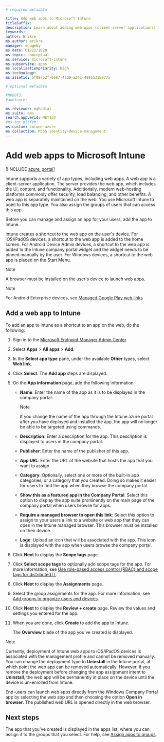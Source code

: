 ```yaml
---
# required metadata

title: Add web apps to Microsoft Intune
titleSuffix: 
description: Learn about adding web apps (client-server applications) to Microsoft Intune.
keywords:
author: Erikre
ms.author: erikre
manager: dougeby
ms.date: 01/22/2020
ms.topic: conceptual
ms.service: microsoft-intune
ms.subservice: apps
ms.localizationpriority: high
ms.technology:
ms.assetid: 5f08752f-0e87-4ad9-a34c-4991b3150775

# optional metadata

#ROBOTS:
#audience:

ms.reviewer: mghadial
ms.suite: ems
search.appverid: MET150
#ms.tgt_pltfrm:
ms.custom: intune-azure
ms.collection: M365-identity-device-management
---
```


# Add web apps to Microsoft Intune

[!INCLUDE [azure_portal](../includes/azure_portal.md)]

Intune supports a variety of app types, including web apps. A web app is a client-server application. The server provides the web app, which includes the UI, content, and functionality. Additionally, modern web-hosting platforms commonly offer security, load balancing, and other benefits. A web app is separately maintained on the web. You use Microsoft Intune to point to this app type. You also assign the groups of users that can access this app. 

Before you can manage and assign an app for your users, add the app to Intune. 

Intune creates a shortcut to the web app on the user's device. For iOS/iPadOS devices, a shortcut to the web app is added to the home screen. For Android Device Admin devices, a shortcut to the web app is added to the Intune company portal widget and the widget needs to be pinned manually by the user. For Windows devices, a shortcut to the web app is placed on the Start Menu.

> [!Note]
> A browser must be installed on the user's device to launch web apps. 

> [!Note]
> For Android Enterprise devices, see [Managed Google Play web links](apps-add-android-for-work.md#managed-google-play-web-links)

## Add a web app to Intune
To add an app to Intune as a shortcut to an app on the web, do the following:

1. Sign in to the [Microsoft Endpoint Manager Admin Center](https://go.microsoft.com/fwlink/?linkid=2109431).
2. Select **Apps** > **All apps** > **Add**.
3. In the **Select app type** pane, under the available **Other** types, select **Web link**.
4. Click **Select**. The **Add app** steps are displayed.
5. On the **App information** page, add the following information:
    - **Name**:  Enter the name of the app as it is to be displayed in the company portal. 

        > [!NOTE]
        > If you change the name of the app through the Intune azure portal after you have deployed and installed the app, the app will no longer be able to be targeted using commands.

    - **Description**: Enter a description for the app. This description is displayed to users in the company portal.
    - **Publisher**: Enter the name of the publisher of this app.
    - **App URL**: Enter the URL of the website that hosts the app that you want to assign.
    - **Category**: Optionally, select one or more of the built-in app categories, or a category that you created. Doing so makes it easier for users to find the app when they browse the company portal.
    - **Show this as a featured app in the Company Portal**: Select this option to display the app suite prominently on the main page of the company portal when users browse for apps.
    - **Require a managed browser to open this link**: Select this option to assign to your users a link to a website or web app that they can open in the Intune managed browser. This browser must be installed on their device.
    - **Logo**: Upload an icon that will be associated with the app. This icon is displayed with the app when users browse the company portal.
6. Click **Next** to display the **Scope tags** page.
7. Click **Select scope tags** to optionally add scope tags for the app. For more information, see [Use role-based access control (RBAC) and scope tags for distributed IT](../fundamentals/scope-tags.md).
8. Click **Next** to display the **Assignments** page.
9. Select the group assignments for the app. For more information, see [Add groups to organize users and devices](../fundamentals/groups-add.md). 
10. Click **Next** to display the **Review + create** page. Review the values and settings you entered for the app.
11. When you are done, click **Create** to add the app to Intune.

    The **Overview** blade of the app you've created is displayed.

> [!Note]
> Currently, deployment of Intune web apps to iOS/iPadOS devices is associated with the management profile and cannot be removed manually. You can change the deployment type to **Uninstall** in the Intune portal, at which point the web app can be removed automatically. However, if you remove the deployment before changing the app assignment intent to **Uninstall**, the web app will be permanently in place on the device until the device is un-enrolled from Intune.

End-users can launch web apps directly from the Windows Company Portal app by selecting the web app and then choosing the option **Open in browser**. The published web URL is opened directly in the web browser. 

## Next steps

The app that you've created is displayed in the apps list, where you can assign it to the groups that you select. For help, see [Assign apps to groups](apps-deploy.md). 
